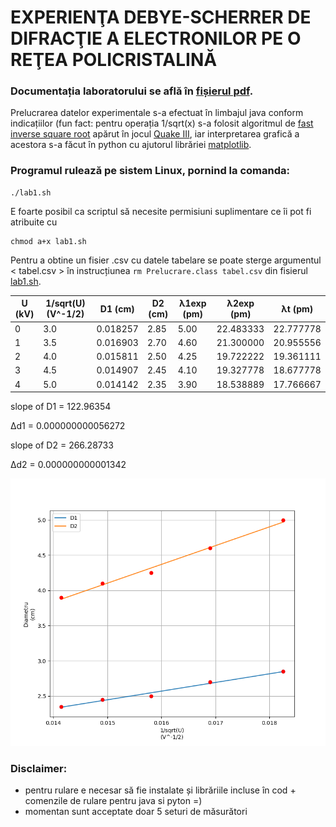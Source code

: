 # EXPERIENŢA  DEBYE-SCHERRER  DE  DIFRACŢIE  A  ELECTRONILOR  PE  O  REŢEA POLICRISTALINĂ

### Documentația laboratorului se află în [fișierul pdf](https://github.com/Ghindea/Physics/blob/main/proiect_2_experienta_DS/Experienta_DEBYE-SCHERRER_de_difractie_a_electronilor_pe_o_retea_policristalina_(2020).pdf).

Prelucrarea datelor experimentale s-a efectuat în limbajul java conform indicațiilor (fun fact: pentru operația 1/sqrt(x) s-a folosit algoritmul de [fast inverse square root](https://github.com/Ghindea/Ghindea/blob/main/code_for_later/fast_inverse_sqrt.c) apărut în jocul [Quake III](https://en.wikipedia.org/wiki/Quake_III_Arena), iar interpretarea grafică a acestora s-a făcut în python cu ajutorul librăriei [matplotlib](https://matplotlib.org/).

### Programul rulează pe sistem Linux, pornind la comanda:
```
./lab1.sh
```
E foarte posibil ca scriptul să necesite permisiuni suplimentare ce îi pot fi atribuite cu
```
chmod a+x lab1.sh
```
Pentru a obtine un fisier .csv cu datele tabelare se poate sterge argumentul < tabel.csv > în instrucțiunea ```rm Prelucrare.class tabel.csv``` din fisierul [lab1.sh](https://github.com/Ghindea/Physics/blob/main/proiect_2_experienta_DS/lab1.sh).


 |  U (kV)  |1/sqrt(U) (V^-1/2) | D1 (cm)  |D2 (cm) | λ1exp (pm)  | λ2exp (pm) |   λt (pm) |
 |----------|-------------------|----------|--------|-------------|------------|-----------|
0|     3.0  |          0.018257 |    2.85  |   5.00 |  22.483333  |  22.777778 | 22.389462 |
1|     3.5  |          0.016903 |    2.70  |   4.60 |  21.300000  |  20.955556 | 20.728614 |
2|     4.0  |          0.015811 |    2.50  |   4.25 |  19.722222  |  19.361111 | 19.389843 |
3|     4.5  |          0.014907 |    2.45  |   4.10 |  19.327778  |  18.677778 | 18.280919 |
4|     5.0  |          0.014142 |    2.35  |   3.90 |  18.538889  |  17.766667 | 17.342802 |


slope of D1 =  122.96354

Δd1 =  0.000000000056272

slope of D2 =  266.28733

Δd2 =  0.000000000001342

<img src="https://github.com/Ghindea/Physics/blob/main/proiect_2_experienta_DS/Figure_1.png">


### Disclaimer:
- pentru rulare e necesar să fie instalate și librăriile incluse în cod + comenzile de rulare pentru java si pyton =) 
- momentan sunt acceptate doar 5 seturi de măsurători

